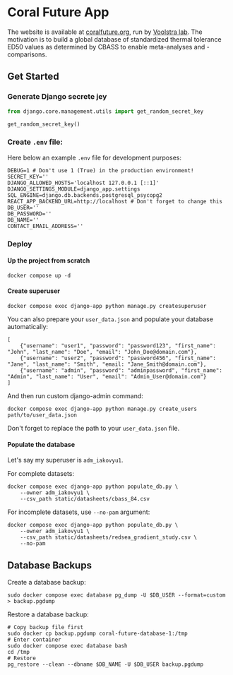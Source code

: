 # Coral Future App

The website is available at [coralfuture.org](https://coralfuture.org/), run by [Voolstra lab](https://biologie.uni-konstanz.de/voolstra). The motivation is to build a global database of standardized thermal tolerance ED50 values as determined by CBASS to enable meta-analyses and -comparisons. 

## Get Started

### Generate Django secrete jey

```python
from django.core.management.utils import get_random_secret_key

get_random_secret_key()
```

### Create `.env` file:

Here below an example `.env` file for development purposes:

```commandline
DEBUG=1 # Don't use 1 (True) in the production environment!
SECRET_KEY=''
DJANGO_ALLOWED_HOSTS='localhost 127.0.0.1 [::1]'
DJANGO_SETTINGS_MODULE=django_app.settings
SQL_ENGINE=django.db.backends.postgresql_psycopg2
REACT_APP_BACKEND_URL=http://localhost # Don't forget to change this
DB_USER=''
DB_PASSWORD=''
DB_NAME=''
CONTACT_EMAIL_ADDRESS=''
```

### Deploy

#### Up the project from scratch

```commandline
docker compose up -d

```

#### Create superuser

```commandline
docker compose exec django-app python manage.py createsuperuser
```

You can also prepare your `user_data.json` and populate your database automatically:

```commandline
[
    {"username": "user1", "password": "password123", "first_name": "John", "last_name": "Doe", "email": "John_Doe@domain.com"},
    {"username": "user2", "password": "password456", "first_name": "Jane", "last_name": "Smith", "email: "Jane_Smith@domain.com"},
    {"username": "admin", "password": "adminpassword", "first_name": "Admin", "last_name": "User", "email": "Admin_User@domain.com"}
]

```
And then run custom django-admin command:

```commandline
docker compose exec django-app python manage.py create_users path/to/user_data.json
```
Don't forget to replace the path to your `user_data.json` file.

#### Populate the database 

Let's say my superuser is `adm_iakovyu1`.

For complete datasets:

```commandline
docker compose exec django-app python populate_db.py \
    --owner adm_iakovyu1 \
    --csv_path static/datasheets/cbass_84.csv
```

For incomplete datasets, use `--no-pam` argument:

```commandline
docker compose exec django-app python populate_db.py \
    --owner adm_iakovyu1 \
    --csv_path static/datasheets/redsea_gradient_study.csv \
    --no-pam
```

## Database Backups

Create a database backup:

```commandline
sudo docker compose exec database pg_dump -U $DB_USER --format=custom > backup.pgdump
```

Restore a database backup:

```commandline
# Copy backup file first
sudo docker cp backup.pgdump coral-future-database-1:/tmp
# Enter container
sudo docker compose exec database bash
cd /tmp
# Restore
pg_restore --clean --dbname $DB_NAME -U $DB_USER backup.pgdump
```
